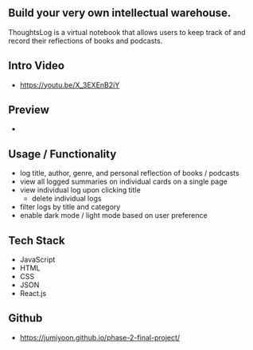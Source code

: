 ## Build your very own intellectual warehouse.
ThoughtsLog is a virtual notebook that allows users to keep track of and record their reflections of books and podcasts.

## Intro Video
- https://youtu.be/X_3EXEnB2iY

## Preview
- 

## Usage / Functionality
- log title, author, genre, and personal reflection of books / podcasts
- view all logged summaries on individual cards on a single page
- view individual log upon clicking title
  - delete individual logs
- filter logs by title and category
- enable dark mode / light mode based on user preference

## Tech Stack
- JavaScript
- HTML
- CSS
- JSON
- React.js

## Github
-  https://jumiyoon.github.io/phase-2-final-project/
